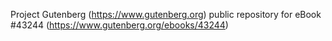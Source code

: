 Project Gutenberg (https://www.gutenberg.org) public repository for eBook #43244 (https://www.gutenberg.org/ebooks/43244)
